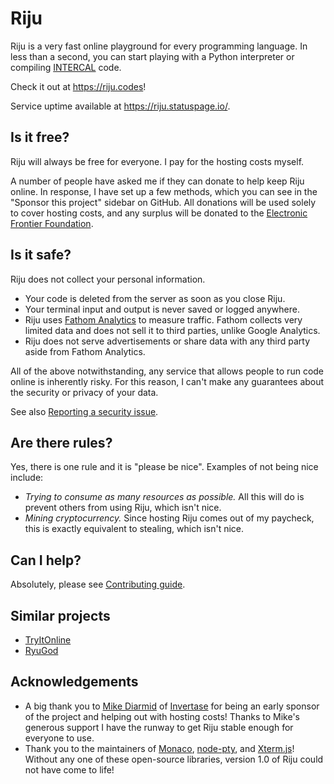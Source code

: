 # Riju

Riju is a very fast online playground for every programming language.
In less than a second, you can start playing with a Python interpreter
or compiling [INTERCAL](https://en.wikipedia.org/wiki/INTERCAL) code.

Check it out at <https://riju.codes>!

Service uptime available at <https://riju.statuspage.io/>.

## Is it free?

Riju will always be free for everyone. I pay for the hosting costs
myself.

A number of people have asked me if they can donate to help keep Riju
online. In response, I have set up a few methods, which you can see in
the "Sponsor this project" sidebar on GitHub. All donations will be
used solely to cover hosting costs, and any surplus will be donated to
the [Electronic Frontier Foundation](https://www.eff.org/).

## Is it safe?

Riju does not collect your personal information.

* Your code is deleted from the server as soon as you close Riju.
* Your terminal input and output is never saved or logged anywhere.
* Riju uses [Fathom Analytics](https://usefathom.com/) to measure
  traffic. Fathom collects very limited data and does not sell it to
  third parties, unlike Google Analytics.
* Riju does not serve advertisements or share data with any third
  party aside from Fathom Analytics.

All of the above notwithstanding, any service that allows people to
run code online is inherently risky. For this reason, I can't make any
guarantees about the security or privacy of your data.

See also [Reporting a security issue](SECURITY.md).

## Are there rules?

Yes, there is one rule and it is "please be nice". Examples of not
being nice include:

* *Trying to consume as many resources as possible.* All this will do
  is prevent others from using Riju, which isn't nice.
* *Mining cryptocurrency.* Since hosting Riju comes out of my
  paycheck, this is exactly equivalent to stealing, which isn't nice.

## Can I help?

Absolutely, please see [Contributing guide](CONTRIBUTING.md).

## Similar projects

* [TryItOnline](https://tio.run/)
* [RyuGod](https://www.ryugod.com/)

## Acknowledgements

* A big thank you to [Mike Diarmid](https://github.com/Salakar) of
  [Invertase](https://github.com/invertase) for being an early sponsor
  of the project and helping out with hosting costs! Thanks to Mike's
  generous support I have the runway to get Riju stable enough for
  everyone to use.
* Thank you to the maintainers of
  [Monaco](https://github.com/microsoft/monaco-editor),
  [node-pty](https://github.com/microsoft/node-pty), and
  [Xterm.js](https://github.com/xtermjs/xterm.js/)! Without any one of
  these open-source libraries, version 1.0 of Riju could not have come
  to life!
